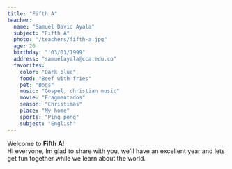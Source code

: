 ```yaml
---
title: "Fifth A"
teacher:
  name: "Samuel David Ayala"
  subject: "Fifth A"
  photo: "/teachers/fifth-a.jpg"
  age: 26
  birthday: "'03/03/1999"
  address: "samuelayala@cca.edu.co"
  favorites:
    color: "Dark blue"
    food: "Beef with fries"
    pet: "Dogs"
    music: "Gospel, christian music"
    movie: "Fragmentados"
    season: "Christimas"
    place: "My home"
    sports: "Ping pong"
    subject: "English"
---
```


Welcome to **Fifth A**!  
HI everyone, Im glad to share with you, we'll have an excellent year and lets get fun together while we learn about the world.
